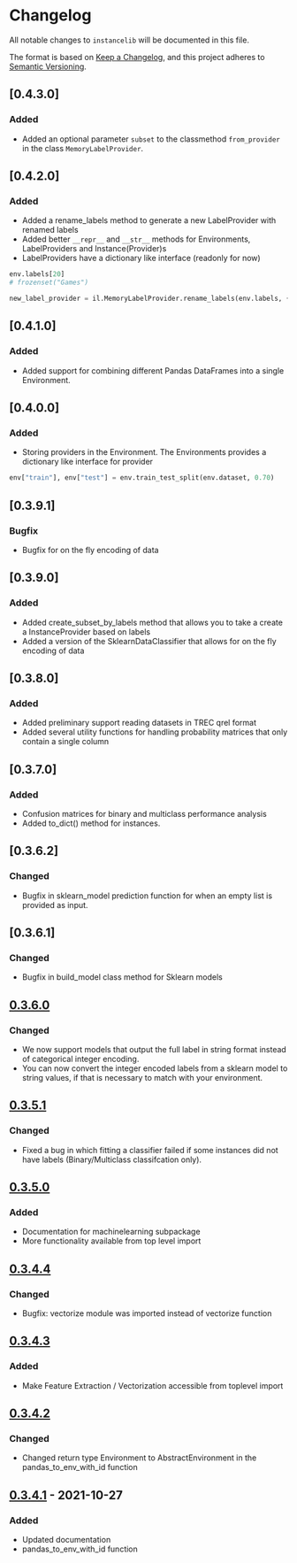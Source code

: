 # Changelog
All notable changes to `instancelib` will be documented in this file.

The format is based on [Keep a Changelog](https://keepachangelog.com/en/1.0.0/),
and this project adheres to [Semantic Versioning](https://semver.org/spec/v2.0.0.html).

## [0.4.3.0]
### Added
- Added an optional parameter `subset` to the classmethod `from_provider` in the class `MemoryLabelProvider`. 

## [0.4.2.0]
### Added
- Added a rename_labels method to generate a new LabelProvider with renamed labels
- Added better `__repr__` and `__str__` methods for Environments, LabelProviders and Instance(Provider)s
- LabelProviders have a dictionary like interface (readonly for now)

```python
env.labels[20]
# frozenset("Games")

new_label_provider = il.MemoryLabelProvider.rename_labels(env.labels, {"Bedrijfsnieuws": "New label"})
```


## [0.4.1.0]
### Added
-  Added support for combining different Pandas DataFrames into a single Environment.

## [0.4.0.0]
### Added
- Storing providers in the Environment. The Environments provides a dictionary like 
interface for provider
```python
env["train"], env["test"] = env.train_test_split(env.dataset, 0.70)
```

## [0.3.9.1]
### Bugfix
- Bugfix for on the fly encoding of data

## [0.3.9.0]
### Added
- Added create_subset_by_labels method that allows you to take a create a InstanceProvider based on labels
- Added a version of the SklearnDataClassifier that allows for on the fly encoding of data

## [0.3.8.0]
### Added
- Added preliminary support reading datasets in TREC qrel format
- Added several utility functions for handling probability matrices that only contain a single column

## [0.3.7.0]
### Added
- Confusion matrices for binary and multiclass performance analysis
- Added to_dict() method for instances.

## [0.3.6.2]
### Changed
- Bugfix in sklearn_model prediction function for when an empty list is provided as input.

## [0.3.6.1]
### Changed
- Bugfix in build_model class method for Sklearn models

## [0.3.6.0]
### Changed
- We now support models that output the full label in string format instead of categorical integer encoding.
- You can now convert the integer encoded labels from a sklearn model to string values, if that is necessary to match with your environment.

## [0.3.5.1]
### Changed
- Fixed a bug in which fitting a classifier failed if some instances did not have labels (Binary/Multiclass classifcation only).

## [0.3.5.0]
### Added
- Documentation for machinelearning subpackage
- More functionality available from top level import


## [0.3.4.4]
### Changed
- Bugfix: vectorize module was imported instead of vectorize function

## [0.3.4.3]
### Added
- Make Feature Extraction / Vectorization accessible from toplevel import

## [0.3.4.2]
### Changed
- Changed return type Environment to AbstractEnvironment in the pandas_to_env_with_id function
## [0.3.4.1] - 2021-10-27

### Added
- Updated documentation
- pandas_to_env_with_id function

[Unreleased]: https://github.com/mpbron/instancelib
[0.3.6.0]: https://pypi.org/project/instancelib/0.3.6.0
[0.3.5.1]: https://pypi.org/project/instancelib/0.3.5.0
[0.3.5.0]: https://pypi.org/project/instancelib/0.3.5.0
[0.3.4.4]: https://pypi.org/project/instancelib/0.3.4.4
[0.3.4.3]: https://pypi.org/project/instancelib/0.3.4.3
[0.3.4.2]: https://pypi.org/project/instancelib/0.3.4.2
[0.3.4.1]: https://pypi.org/project/instancelib/0.3.4.1
